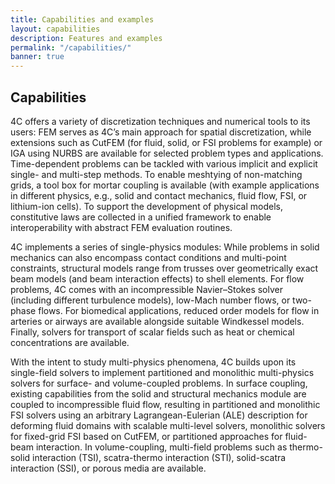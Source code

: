 ```yaml
---
title: Capabilities and examples
layout: capabilities
description: Features and examples 
permalink: "/capabilities/"
banner: true
---
```


## Capabilities

4C offers a variety of discretization techniques and numerical tools to its users: 
FEM serves as 4C’s main approach for spatial discretization, while extensions such as CutFEM (for fluid, solid, or FSI problems for example) or IGA using NURBS are available for selected problem types and applications. 
Time-dependent problems can be tackled with various implicit and explicit single- and multi-step methods. 
To enable meshtying of non-matching grids, a tool box for mortar coupling is available (with example applications in different physics, 
e.g., solid and contact mechanics, fluid flow, FSI, or lithium-ion cells). 
To support the development of physical models, constitutive laws are collected in a unified framework to enable interoperability with abstract FEM evaluation routines.

4C implements a series of single-physics modules: While problems in solid mechanics can also encompass contact conditions and multi-point constraints, 
structural models range from trusses over geometrically exact beam models (and beam interaction effects) to shell elements. 
For flow problems, 4C comes with an incompressible Navier–Stokes solver (including different turbulence models), low-Mach number flows, or two-phase flows. 
For biomedical applications, reduced order models for flow in arteries or airways are available alongside suitable Windkessel models. 
Finally, solvers for transport of scalar fields such as heat or chemical concentrations are available.

With the intent to study multi-physics phenomena, 4C builds upon its single-field solvers to implement partitioned and monolithic multi-physics solvers for surface- and volume-coupled problems. 
In surface coupling, existing capabilities from the solid and structural mechanics module are coupled to incompressible fluid flow, 
resulting in partitioned and monolithic FSI solvers using an arbitrary Lagrangean-Eulerian (ALE) description for deforming fluid domains with scalable multi-level solvers, 
monolithic solvers for fixed-grid FSI based on CutFEM, or partitioned approaches for fluid-beam interaction. In volume-coupling, 
multi-field problems such as thermo-solid interaction (TSI), scatra-thermo interaction (STI), solid-scatra interaction (SSI), or porous media are available.
